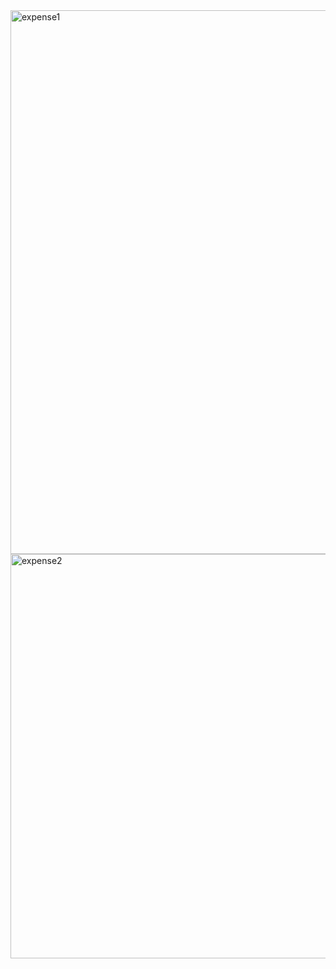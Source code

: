 
<img width="870" alt="expense1" src="https://github.com/user-attachments/assets/34d32c79-94d9-4ead-a772-8aca5b8a7003" />
<img width="647" alt="expense2" src="https://github.com/user-attachments/assets/2567458d-bd9b-4cda-ad0e-0d08e473c583" />
